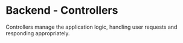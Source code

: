 # **Backend - Controllers**
Controllers manage the application logic, handling user requests and responding appropriately.